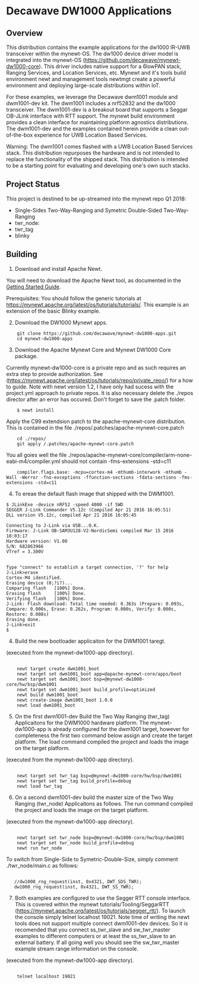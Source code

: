 <!--
#
# Licensed to the Apache Software Foundation (ASF) under one
# or more contributor license agreements.  See the NOTICE file
# distributed with this work for additional information
# regarding copyright ownership.  The ASF licenses this file
# to you under the Apache License, Version 2.0 (the
# "License"); you may not use this file except in compliance
# with the License.  You may obtain a copy of the License at
#
# http://www.apache.org/licenses/LICENSE-2.0
#
# Unless required by applicable law or agreed to in writing,
# software distributed under the License is distributed on an
# "AS IS" BASIS, WITHOUT WARRANTIES OR CONDITIONS OF ANY
#  KIND, either express or implied.  See the License for the
# specific language governing permissions and limitations
# under the License.
#
-->

# Decawave DW1000 Applications 

## Overview

This distribution contains the example applications for the dw1000 IR-UWB transceiver within the mynewt-OS. The dw1000 device driver model is integrated into the mynewt-OS (https://github.com/decawave/mynewt-dw1000-core). This driver includes native support for a 6lowPAN stack, Ranging Services, and Location Services, etc. Mynewt and it's tools build environment newt and management tools newtmgt create a powerful environment and deploying large-scale distributions within IoT.

For these examples, we leverage the Decawave dwm1001 module and dwm1001-dev kit. The dwm1001 includes a nrf52832 and the dw1000 transceiver. The dwm1001-dev is a breakout board that supports a Seggar OB-JLink interface with RTT support. The mynewt build environment provides a clean interface for maintaining platform agnostics distributions. The dwm1001-dev and the examples contained herein provide a clean out-of-the-box experience for UWB Location Based Services.

Warning: The dwm1001 comes flashed with a UWB Location Based Services stack. This distribution repurposes the hardware and is not intended to replace the functionality of the shipped stack. This distribution is intended to be a starting point for evaluating and developing one's own such stacks. 


## Project Status
This project is destined to be up-streamed into the mynewt repo Q1 2018:

* Single-Sides Two-Way-Ranging and Symetric Double-Sided Two-Way-Ranging
*   twr_node:
*   twr_tag  
* blinky

## Building

1. Download and install Apache Newt.

You will need to download the Apache Newt tool, as documented in the [Getting Started Guide](http://mynewt.apache.org/os/get_started/introduction/). 

Prerequisites: You should follow the generic tutorials at https://mynewt.apache.org/latest/os/tutorials/tutorials/. This example is an extension of the basic Blinky example.

2. Download the DW1000 Mynewt apps.

```no-highlight
    git clone https://github.com/decawave/mynewt-dw1000-apps.git
    cd mynewt-dw1000-apps
```


3. Download the Apache Mynewt Core and Mynewt DW1000 Core package.

Currently mynewt-dw1000-core is a private repo and as such requires an extra step to provide authorization. See (https://mynewt.apache.org/latest/os/tutorials/repo/private_repo/) for a how to guide. Note with newt version 1.2, I have only had sucess with the project.yml approach to private repos. It is also necessary delete the ./repos director after an error has occured. Don't forget to save the .patch folder.

```no-highlight
    $ newt install
```
Apply the C99 extendsion patch to the apache-mynewt-core distribution. This is contained in the file ./repos/.patches/apache-mynewt-core.patch

```no-highlight
    cd ./repos/
    git apply /.patches/apache-mynewt-core.patch
```

You all goies well the file ./repos/apache-mynewt-core/compiler/arm-none-eabi-m4/compiler.yml should not contain -fms-extensions -std=c11

```no-highlight
    compiler.flags.base: -mcpu=cortex-m4 -mthumb-interwork -mthumb -Wall -Werror -fno-exceptions -ffunction-sections -fdata-sections -fms-extensions -std=c11
```

4. To ereae the default flash image that shipped with the DWM1001.

```no-highlight
$ JLinkExe -device nRF52 -speed 4000 -if SWD
SEGGER J-Link Commander V5.12c (Compiled Apr 21 2016 16:05:51)
DLL version V5.12c, compiled Apr 21 2016 16:05:45

Connecting to J-Link via USB...O.K.
Firmware: J-Link OB-SAM3U128-V2-NordicSemi compiled Mar 15 2016 18:03:17
Hardware version: V1.00
S/N: 682863966
VTref = 3.300V


Type "connect" to establish a target connection, '?' for help
J-Link>erase
Cortex-M4 identified.
Erasing device (0;?i?)...
Comparing flash   [100%] Done.
Erasing flash     [100%] Done.
Verifying flash   [100%] Done.
J-Link: Flash download: Total time needed: 0.363s (Prepare: 0.093s, Compare: 0.000s, Erase: 0.262s, Program: 0.000s, Verify: 0.000s, Restore: 0.008s)
Erasing done.
J-Link>exit
$ 
```

4. Build the new bootloader applicaiton for the DWM1001 taregt.

(executed from the mynewt-dw1000-app directory).

```no-highlight

    newt target create dwm1001_boot
    newt target set dwm1001_boot app=@apache-mynewt-core/apps/boot
    newt target set dwm1001_boot bsp=@mynewt-dw1000-core/hw/bsp/dwm1001
    newt target set dwm1001_boot build_profile=optimized
    newt build dwm1001_boot
    newt create-image dwm1001_boot 1.0.0
    newt load dwm1001_boot

```

5. On the first dwm1001-dev Build the Two Way Ranging (twr_tag) Applicaitons for the DWM1000 hardware platform. The mynewt-dw1000-app is already configured for the dwm1001 target, however for completeness the first two command below assign and create the target platform. The load command compiled the project and loads the image on the target platform.

(executed from the mynewt-dw1000-app directory).

```no-highlight

    newt target set twr_tag bsp=@mynewt-dw1000-core/hw/bsp/dwm1001
    newt target set twr_tag build_profile=debug
    newt load twr_tag

```

6. On a second dwm1001-dev build the master size of the Two Way Ranging (twr_node) Applicaitons as follows. The run command compiled the project and loads the image on the target platform.

(executed from the mynewt-dw1000-app directory).

```no-highlight

    newt target set twr_node bsp=@mynewt-dw1000-core/hw/bsp/dwm1001
    newt target set twr_node build_profile=debug
    newt run twr_node

```
To switch from Single-Side to Symetric-Double-Size, simply comment ./twr_node/main.c as follows: 
```no-highlight

   //dw1000_rng_request(inst, 0x4321, DWT_SDS_TWR);
   dw1000_rng_request(inst, 0x4321, DWT_SS_TWR);

```

7. Both examples are configured to use the Segger RTT console interface. This is covered within the mynewt tutorials/Tooling/SeggarRTT (https://mynewt.apache.org/latest/os/tutorials/segger_rtt/). To launch the console simply  telnet localhost 19021. Note time of writing the newt tools does not support multiple connect dwm1001-dev devices. So it is recomended that you connect ss_twr_slave and sw_twr_master examples to different computers or at least the ss_twr_slave to an external battery. If all going well you should see the sw_twr_master example stream range information on the console. 

(executed from the mynewt-dw1000-app directory).

```no-highlight

    telnet localhost 19021

```
